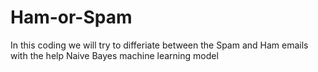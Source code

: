 # Ham-or-Spam
In this coding we will try to differiate between the Spam and Ham emails with the help Naive Bayes machine learning model 
